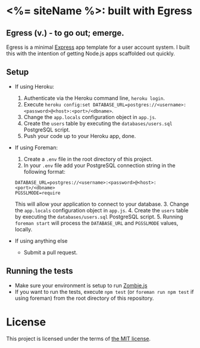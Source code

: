 <%= siteName %>: built with Egress
====

## Egress (v.) - to go out; emerge.

Egress is a minimal [Express](http://expressjs.com/) app template for a user account system.
I built this with the intention of getting Node.js apps scaffolded out quickly.

## Setup

* If using Heroku:
    1. Authenticate via the Heroku command line, `heroku login`.
    2. Execute `heroku config:set DATABASE_URL=postgres://<username>:<password>@<host>:<port>/<dbname>`.
    3. Change the `app.locals` configuration object in `app.js`.
    4. Create the `users` table by executing the `databases/users.sql` PostgreSQL script.
    5. Push your code up to your Heroku app, done.

* If using Foreman:
    1. Create a `.env` file in the root directory of this project.
    2. In your `.env` file add your PostgreSQL connection string in the following format:
    
    ```
    DATABASE_URL=postgres://<username>:<password>@<host>:<port>/<dbname>
    PGSSLMODE=require
    ```

    This will allow your application to connect to your database.
    3. Change the `app.locals` configuration object in `app.js`.
    4. Create the `users` table by executing the `databases/users.sql` PostgreSQL script.
    5. Running `foreman start` will process the `DATABASE_URL` and `PGSSLMODE` values, locally.

* If using anything else
    * Submit a pull request.

## Running the tests

* Make sure your environment is setup to run [Zombie.js](http://zombie.labnotes.org/#Infection)
* If you want to run the tests, execute `npm test` (or `foreman run npm test` if using foreman) from the root directory of this repository.

# License

This project is licensed under the terms of [the MIT license](LICENSE).